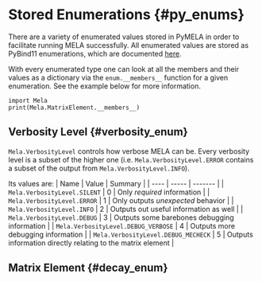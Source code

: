 # Stored Enumerations {#py_enums}

There are a variety of enumerated values stored in PyMELA in order to facilitate running MELA successfully. All enumerated values are stored as PyBind11 enumerations, which are documented [here](https://pybind11.readthedocs.io/en/stable/classes.html#enumerations-and-internal-types).

With every enumerated type one can look at all the members and their values as a dictionary via the `enum.__members__` function for a given enumeration. See the example below for more information.

~~~~~~~~~~~~~{.py}
import Mela
print(Mela.MatrixElement.__members__)
~~~~~~~~~~~~~

## Verbosity Level {#verbosity_enum}

`Mela.VerbosityLevel` controls how verbose MELA can be. 
Every verbosity level is a subset of the higher one (i.e. `Mela.VerbosityLevel.ERROR` contains a subset of the output from `Mela.VerbosityLevel.INFO`).

Its values are:
| Name | Value | Summary |
| ---- | ----- | ------- |
| `Mela.VerbosityLevel.SILENT` | 0 | Only *required* information |
| `Mela.VerbosityLevel.ERROR` | 1 | Only outputs *unexpected* behavior |
| `Mela.VerbosityLevel.INFO` | 2 | Outputs out useful information as well |
| `Mela.VerbosityLevel.DEBUG` | 3 | Outputs some barebones debugging information |
| `Mela.VerbosityLevel.DEBUG_VERBOSE` | 4 | Outputs more debugging information |
| `Mela.VerbosityLevel.DEBUG_MECHECK` | 5 | Outputs information directly relating to the matrix element |

## Matrix Element {#decay_enum}
